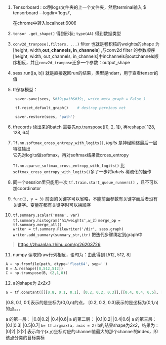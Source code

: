 1. Tensorboard : cd到logs文件夹的上一个文件夹，然后terminal输入 $ tensorboard --logdir='logs/', 

   在chrome中转入localhost:6006

2. `tensor .get_shape()` 得到形状;    `type(AA)` 得到数据类型

3. `conv2d_tranpose(,filters, ...)` filter 也就是卷积核的weights的shape 为[height, width,**out_channels, in_channels**] ,与conv2d filter 的参数顺序[height, width, out_channels,  in_channels]中inchannels和outchannels顺序相反，并且`conv2d_tranpose`还多一个参数：output_shape

4. sess.run([a, b]) 就是直接返回run的结果，类型是ndarr，用于查看tensor的值

5. tf保存模型：
   ``` python
    saver.save(sees, &#39;path&#39;, write_meta_graph = False )

    tf.reset_default_graph()    # destroy pervious net

    saver.restore(sees, 'path') 
   ```
6. tfrecords 读出来的batch 需要先np.transpose([0, 2, 1]), 再reshape( 128, 128, 64)

7. ```Tf.nn.softmax_cross_entropy_with_logits()```, *logits* 是神经网络最后一层特征输出  
      它先对logits做softmax，再对softmax结果做cross_entropy   

      `Tf.nn.sparse_softmax_cross_entropy_with_logits()` 比`softmax_cross_entropy_with_logits()`多了一步将*labels* 稀疏化的操作

8. 同一个session里只能用一次 `tf.train.start_queue_runners()` ，且不可以加coordinator

9. `func(2, y = 3)` 前面的关键字可以省略，不能前面参数有关键字而后者没有关键字。变量在都有关键字时可以换顺序

10. ​`tf.summary.scalar('name', var)`   
   `tf.summary.histogram('h1/weights',w_2)`
   `merge_op = tf.summary.merge_all()`   
   `writer = tf.summary.Filewriter('/dir', sess.graph)`   
   `writer.add_summary(summary_str,itr)` 把迭代步骤绑定到graph中
   > https://zhuanlan.zhihu.com/p/26203726  

11.  numpy 读取的raw行列相反，语句为：由此得到 [512, 512, 8]
```python
A = np.fromfile(path, dtype='float64', sep='')
B = A.reshape([8,512,512])
C = np.transpose(B, (2,1,0))
```
12.  a的shape为 *2x2x3*
```python
a = tf.constant([[[0.8, 0.1, 0.1], [0.2, 0.2, 0.3]],[[0.4, 0.4, 0.5], [0.6, 0.6, 0.7]]])
```
[0.8, 0.1, 0.1]表示的是坐标为(0,0,n)的点，
[0.2, 0.2, 0.3]表示的是坐标为(0,1,n)的点。。。

a 的第一层：
|0.8|0.2|
|0.4|0.6|
a 的第二层：
|0.1|0.2|
|0.4|0.6|
a 的第三层：
|0.1|0.3|
|0.5|0.7|
`b= tf.argmax(a, axis = 2)` b的结果shape为*2x2*，结果为：
|0|2|
|2|2|
表示每个(x,y)坐标对应的channel值最大的那个channel的index，即该点分类的目标类标